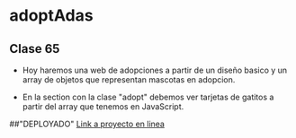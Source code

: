 # adoptAdas

## Clase 65 

- Hoy haremos una web de adopciones a partir de un diseño basico y un array de objetos que representan mascotas en adopcion. 

- En la section con la clase "adopt" debemos ver tarjetas de gatitos a partir del array que tenemos en JavaScript. 

##"DEPLOYADO" 
[Link a proyecto en linea](https://sotodeborahcar.github.io/adoptadas/)
